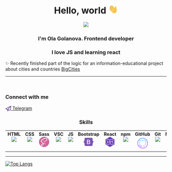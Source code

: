 <h1 align="center">Hello, world  <img src="https://github.com/ABSphreak/ABSphreak/blob/master/gifs/Hi.gif" width="30px"></h1>
<div align="center"> <img src="https://media.tenor.com/IdyfGO5EewIAAAAC/hi-hello.gif" width="200"/></div>
<h3 align="center">I'm Ola Golanova. Frontend developer</h3>
<h3 align="center">I love JS and learning react</h3>

✨ Recently finished part of the logic for an information-educational project about cities and countries [BigCities](olagolanova.github.io/BigCities/) 

<hr>

<br>
<h3 align="left">Connect with me</h3>
<p align="left">   <a href="https://t.me/musicola" target="blank"><img align="center" src="https://github.com/OlaGolanova/OlaGolanova/blob/main/icons8-new-message-delivery-25.png?raw=true" alt="OlaGolanova" height="18" width="18" />   Telegram</a> 

 <br>
<h3 align="center">Skills</h3> 

  <table width="320px">
    <tbody>
        <tr valign="top">
            <td width="80px" align="center">
            <span><strong>HTML</strong></span><br>
            <img height="32px" src="https://cdn.jsdelivr.net/gh/devicons/devicon/icons/html5/html5-original.svg">
            </td>
            <td width="80px" align="center">
            <span><strong>CSS</strong></span><br>
            <img height="32" src="https://cdn.jsdelivr.net/gh/devicons/devicon/icons/css3/css3-original.svg">
            </td>
            <td width="80px" align="center">
            <span><strong>Sass</strong></span><br>
            <img height="32px" src="https://github.com/OlaGolanova/OlaGolanova/blob/main/sass-color.svg" alt="react">
            </td>
            <td width="80px" align="center">
            <span><strong>VSC</strong></span><br>
            <img height="32" src="https://cdn.jsdelivr.net/gh/devicons/devicon/icons/visualstudio/visualstudio-plain.svg">
            </td>
            <td width="80px" align="center">
            <span><strong>JS</strong></span><br>
            <img height="32" src="https://cdn.jsdelivr.net/gh/devicons/devicon/icons/javascript/javascript-plain.svg">
            </td>
            <td width="80px" align="center">
            <span><strong>Bootstrap</strong></span><br>
            <img height="32px" src="https://github.com/OlaGolanova/OlaGolanova/blob/main/bootstrap-color.svg" alt="bootstrap">
            </td>      
            <td width="80px" align="center">
            <span><strong>React</strong></span><br>
            <img height="32px" src="https://github.com/OlaGolanova/OlaGolanova/blob/main/preact-color.svg" alt="react">
            </td>     
            <td width="80px" align="center">
            <span><strong>npm</strong></span><br>
            <img height="32px" src="https://cdn.jsdelivr.net/gh/devicons/devicon/icons/npm/npm-original-wordmark.svg">
            </td>
            <td width="80px" align="center">
            <span><strong>GitHub</strong></span><br>
            <img height="40px" src="https://raw.githubusercontent.com/asilisa/asilisa/main/icons8-github.svg">
            <td width="80px" align="center">
            <span><strong>Git</strong></span><br>
            <img height="32px" src="https://cdn.jsdelivr.net/gh/devicons/devicon/icons/git/git-original.svg">
            </td>
            <td width="80px" align="center">
            <span><strong>Node.js</strong></span><br>
            <img height="32px" src="https://github.com/OlaGolanova/OlaGolanova/blob/main/nodedotjs-color.svg" alt="react">
            </td>
        </tr>
    </tbody>
</table>

 <hr>
 
[![Top Langs](https://github-readme-stats.vercel.app/api/top-langs/?username=OlaGolanova&layout=compact)](https://github.com/anuraghazra/github-readme-stats) 
<!--
**OlaGolanova/OlaGolanova** is a ✨ _special_ ✨ repository because its `README.md` (this file) appears on your GitHub profile.

Here are some ideas to get you started:

- 🔭 I’m currently working on ...
- 🌱 I’m currently learning ...
- 👯 I’m looking to collaborate on ...
- 🤔 I’m looking for help with ...
- 💬 Ask me about ...
- 📫 How to reach me: ...
- 😄 Pronouns: ...
- ⚡ Fun fact: ...
-->

